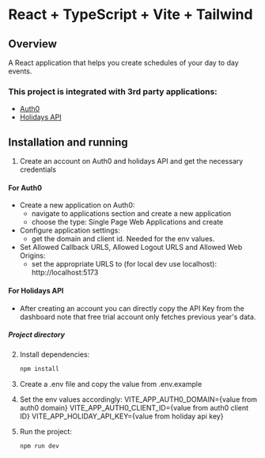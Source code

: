 # React + TypeScript + Vite + Tailwind

## Overview

A React application that helps you create schedules of your day to day events.

### This project is integrated with 3rd party applications:

- [Auth0](https://auth0.com/)
- [Holidays API](https://holidayapi.com/)

## Installation and running

1. Create an account on Auth0 and holidays API and get the necessary credentials

#### For Auth0

- Create a new application on Auth0:
  - navigate to applications section and create a new application
  - choose the type: Single Page Web Applications and create
- Configure application settings:
  - get the domain and client id. Needed for the env values.
- Set Allowed Callback URLS, Allowed Logout URLS and Allowed Web Origins:
  - set the appropriate URLS to (for local dev use localhost):
    http://localhost:5173

#### For Holidays API

- After creating an account you can directly copy the API Key from the dashboard
  note that free trial account only fetches previous year's data.

##### Project directory

2. Install dependencies:

   ```bash
   npm install
   ```

3. Create a .env file and copy the value from .env.example

4. Set the env values accordingly:
   VITE_APP_AUTH0_DOMAIN={value from auth0 domain}
   VITE_APP_AUTH0_CLIENT_ID={value from auth0 client ID}
   VITE_APP_HOLIDAY_API_KEY={value from holiday api key}

5. Run the project:
   ```bash
   npm run dev
   ```

